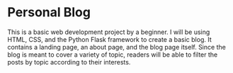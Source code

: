 # Personal Blog

This is a basic web development project by a beginner. I will be using HTML, CSS, and the Python Flask framework to create a basic blog.
It contains a landing page, an about page, and the blog page itself. Since the blog is meant to cover a variety of topic, readers
will be able to filter the posts by topic according to their interests.